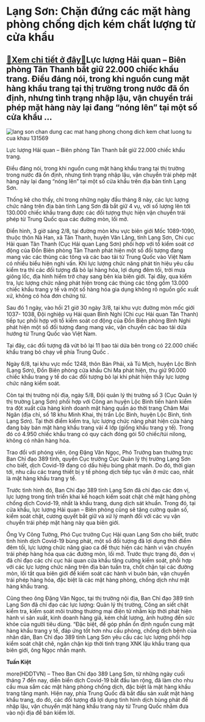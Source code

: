 Lạng Sơn: Chặn đứng các mặt hàng phòng chống dịch kém chất lượng từ cửa khẩu
============================================================================

[:gift:Xem chi tiết ở đây:gift:](https://hddtvn.com/lang-son-chan-dung-cac-mat-hang-phong-chong-dich-kem-chat-luong-tu-cua-khau/)Lực lượng Hải quan – Biên phòng Tân Thanh bắt giữ 22.000 chiếc khẩu trang. Điều đáng nói, trong khi nguồn cung mặt hàng khẩu trang tại thị trường trong nước đã ổn định, nhưng tình trạng nhập lậu, vận chuyển trái phép mặt hàng này lại đang “nóng lên” tại một số cửa khẩu …
-------------------------------------------------------------------------------------------------------------------------------------------------------------------------------------------------------------------------------------------------------------------------------





![lang son chan dung cac mat hang phong chong dich kem chat luong tu cua khau 131569](https://haiquanonline.com.vn/stores/news_dataimages/anhnd/082020/10/17/in_article/2016_6-1155_HQ_Tan_Thanh_22.000_khau_trang.jpg?rt=20200811084136 "Lạng Sơn Chặn đứng các mặt hàng phòng chống dịch kém chất lượng từ cửa khẩu")


Lực lượng Hải quan – Biên phòng Tân Thanh bắt giữ 22.000 chiếc khẩu trang.



Điều đáng nói, trong khi nguồn cung mặt hàng khẩu trang tại thị trường trong nước đã ổn định, nhưng tình trạng nhập lậu, vận chuyển trái phép mặt hàng này lại đang “nóng lên” tại một số cửa khẩu trên địa bàn tỉnh Lạng Sơn.


Thống kê cho thấy, chỉ trong những ngày đầu tháng 8 này, các lực lượng chức năng trên địa bàn tỉnh Lạng Sơn đã bắt giữ 4 vụ, với số lượng lên tới 130.000 chiếc khẩu trang được các đối tượng thực hiện vận chuyển trái phép từ Trung Quốc qua các đường mòn, lối mở.


Điển hình, 3 giờ sáng 2/8, tại đường mòn khu vực biên giới Mốc 1089-1090, thuộc thôn Nà Han, xã Tân Thanh, huyện Văn Lãng, tỉnh Lạng Sơn, Chi cục Hải quan Tân Thanh (Cục Hải quan Lạng Sơn) phối hợp với tổ kiểm soát cơ động của Đồn Biên phòng Tân Thanh phát hiện một số đối tượng đang mang vác các thùng các tông và các bao tải từ Trung Quốc vào Việt Nam có nhiều biểu hiện nghi vấn. Khi lực lượng chức năng phát tín hiệu yêu cầu kiểm tra thì các đối tượng đã bỏ lại hàng hóa, lợi dụng đêm tối, trời mưa giông lốc, địa hình hiểm trở chạy sang bên kia biên giới. Tại đây, qua kiểm tra, lực lượng chức năng phát hiện trong các thùng các tông gồm 13.000 chiếc khẩu trang y tế và một số hàng hóa gia dụng không rõ nguồn gốc xuất xứ, không có hóa đơn chứng từ.


Sau đó 1 ngày, vào hồi 21 giờ 30 ngày 3/8, tại khu vực đường mòn mốc giới 1037- 1038, Đội nghiệp vụ Hải quan Bình Nghi (Chi cục Hải quan Tân Thanh) tiếp tục phối hợp với tổ kiểm soát cơ động của Đồn Biên phòng Bình Nghi phát hiện một số đối tượng đang mang vác, vận chuyển các bao tải dứa hướng từ Trung Quốc vào Việt Nam.


Tại đây, các đối tượng đã vứt bỏ lại 11 bao tải dứa bên trong có 22.000 chiếc khẩu trang bỏ chạy về phía Trung Quốc .


Ngày 6/8, tại khu vực mốc 1248, thôn Bản Phải, xã Tú Mịch, huyện Lộc Bình (Lạng Sơn), Đồn Biên phòng cửa khẩu Chi Ma phát hiện, thu giữ 90.000 chiếc khẩu trang y tế do các đối tượng bỏ lại khi phát hiện thấy lực lượng chức năng kiểm soát.


Còn tại thị trường nội địa, ngày 5/8, Đội quản lý thị trường số 3 (Cục Quản lý thị trường Lạng Sơn) phối hợp với Công an huyện Lộc Bình tiến hành kiểm tra đột xuất cửa hàng kinh doanh mặt hàng quần áo thời trang Châm Mai Ngân (địa chỉ, số 18 khu Minh Khai, thị trấn Lộc Bình, huyện Lộc Bình, tỉnh Lạng Sơn). Tại thời điểm kiểm tra, lực lượng chức năng phát hiện cửa hàng đang bày bán mặt hàng khẩu trang vải 4 lớp (giống khẩu trang y tế). Trong đó có 4.950 chiếc khẩu trang có quy cách đóng gói 50 chiếc/túi nilong, không có nhãn hàng hóa.


Trao đổi với phóng viên, ông Đặng Văn Ngọc, Phó Trưởng ban thường trực Ban Chỉ đạo 389 tỉnh, quyền Cục trưởng Cục Quản lý thị trường Lạng Sơn cho biết, dịch Covid-19 đang có dấu hiệu bùng phát mạnh. Do đó, thời gian tới, nhu cầu các trang thiết bị y tế phòng dịch tiếp tục vẫn ở mức cao, nhất là mặt hàng khẩu trang y tế.


Trước tình hình đó, Ban Chỉ đạo 389 tỉnh Lạng Sơn đã chỉ đạo các đơn vị, lực lượng trong tỉnh triển khai kế hoạch kiểm soát chặt chẽ mặt hàng phòng chống dịch Covid-19, nhất là khẩu trang, dung dịch sát khuẩn. Trong đó, tại cửa khẩu, lực lượng Hải quan – Biên phòng cũng sẽ tăng cường quân số, kiểm soát chặt, cương quyết bắt giữ và xử lý mạnh đối với các vụ vận chuyển trái phép mặt hàng này qua biên giới.


Ông Vy Công Tường, Phó Cục trưởng Cục Hải quan Lạng Sơn cho biết, trước tình hình dịch Covid-19 bùng phát, một số đối tượng đã lợi dụng thời điểm đêm tối, lực lượng chức năng giao ca để thực hiện các hành vi vận chuyển trái phép hàng hóa qua các đường mòn, lối mở. Trước thực trạng đó, đơn vị đã chỉ đạo các chi cục hải quan cửa khẩu tăng cường kiểm soát, phối hợp với các lực lượng chức năng trên địa bàn tuần tra, chốt chặn tại các đường mòn, lối tắt qua biên giới để kiếm soát các hành vi buôn bán, vận chuyển trái phép hàng hóa, đặc biệt là các mặt hàng phòng, chống dịch như mặt hàng khẩu trang.


Cũng theo ông Đặng Văn Ngọc, tại thị trường nội địa, Ban Chỉ đạo 389 tỉnh Lạng Sơn đã chỉ đạo các lực lượng: Quản lý thị trường, Công an siết chặt kiểm tra, kiểm soát môi trường thương mại điện tử nhằm kịp thời phát hiện hành vi sản xuất, kinh doanh hàng giả, kém chất lượng, ảnh hưởng đến sức khỏe của người tiêu dùng. “Đặc biệt, để góp phần ổn định nguồn cung mặt hàng khẩu trang y tế, đáp ứng tốt hơn nhu cầu phòng, chống dịch bệnh của nhân dân, Ban Chỉ đạo 389 tỉnh Lạng Sơn yêu cầu các lực lượng phối hợp kiểm soát chặt chẽ, ngăn chặn kịp thời tình trạng XNK lậu khẩu trang qua biên giới, ông Ngọc nhấn mạnh.




**Tuấn Kiệt**



more(HDDTVN) – Theo Ban Chỉ đạo 389 Lạng Sơn, từ những ngày cuối tháng 7 đến nay, diễn biến dịch Covid-19 bắt đầu lan rộng, đã làm cho nhu cầu mua sắm các mặt hàng phòng chống dịch, đặc biệt là mặt hàng khẩu trang tăng mạnh. Hiện nay, phía Trung Quốc đã bắt đầu sản xuất mặt hàng khẩu trang, do đó, các đối tượng đã lợi dụng tình hình dịch bùng phát để nhập lậu, vận chuyển mặt hàng khẩu trang này từ Trung Quốc nhằm đưa vào nội địa để bán kiếm lời.

